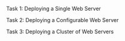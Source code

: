 Task 1: Deploying a Single Web Server

Task 2: Deploying a Configurable Web Server

Task 3: Deploying a Cluster of Web Servers
